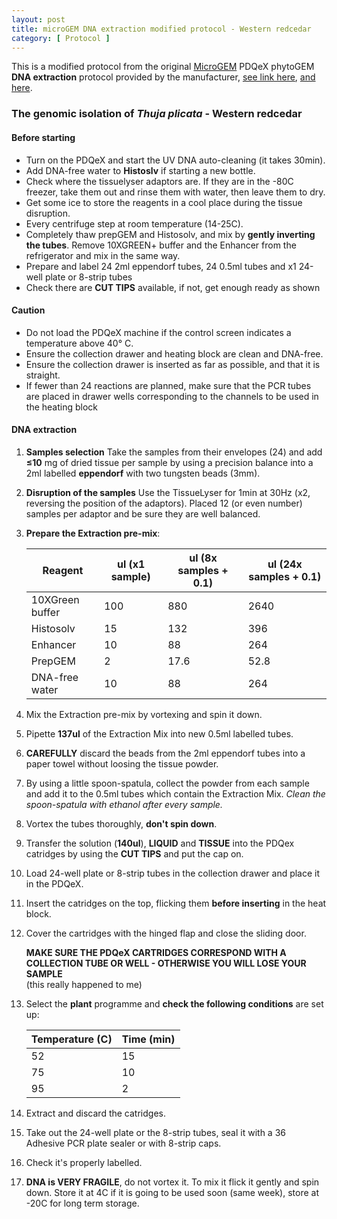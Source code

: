 ```yaml
---
layout: post
title: microGEM DNA extraction modified protocol - Western redcedar
category: [ Protocol ]
---
```

This is a modified protocol from the original [MicroGEM](https://microgembio.com/?gclid=Cj0KCQjwxIOXBhCrARIsAL1QFCbP3AnP9eKEwDQAPjz5456mXuKQInlTIpZlh-iLcuL4qDCJk5iSOw8aAiykEALw_wcB) PDQeX phytoGEM **DNA extraction** protocol provided by the manufacturer, [see link here](https://microgembio.com/wp-content/uploads/2019/03/REV0-C0085-PDQeX-Handbook.pdf), [and here](https://microgembio.com/wp-content/uploads/2019/03/QSG_009_190531_PDQeX-phytoGEM.pdf).


### The genomic isolation of _Thuja plicata_ - Western redcedar

#### Before starting

- Turn on the PDQeX and start the UV DNA auto-cleaning (it takes 30min).
- Add DNA-free water to **Histoslv** if starting a new bottle.
- Check where the tissuelyser adaptors are. If they are in the -80C freezer, take them out and rinse them with water, then leave them to dry.
- Get some ice to store the reagents in a cool place during the tissue disruption.
- Every centrifuge step at room temperature (14-25C).
- Completely thaw prepGEM and Histosolv, and mix by **gently inverting the tubes**. Remove 10XGREEN+ buffer and the Enhancer from the refrigerator and mix in the same way.
- Prepare and label 24 2ml eppendorf tubes, 24 0.5ml tubes and x1 24-well plate or 8-strip tubes
- Check there are **CUT TIPS** available, if not, get enough ready as shown

#### Caution

- Do not load the PDQeX machine if the control screen indicates a temperature above 40° C.
- Ensure the collection drawer and heating block are clean and DNA-free.
- Ensure the collection drawer is inserted as far as possible, and that it is straight.
- If fewer than 24 reactions are planned, make sure that the PCR tubes are placed in drawer wells corresponding to the channels to be used in the heating block

#### DNA extraction

1. **Samples selection** Take the samples from their envelopes (24) and add **≤10** mg of dried tissue per sample by using a precision balance into a 2ml labelled **eppendorf** with two tungsten beads (3mm).
3. **Disruption of the samples** Use the TissueLyser for 1min at 30Hz (x2, reversing the position of the adaptors). Placed 12 (or even number) samples per adaptor and be sure they are well balanced.
5. **Prepare the Extraction pre-mix**:

    |Reagent |ul (x1 sample)  | ul (8x samples + 0.1)| ul (24x samples + 0.1)|
    --- | --- | ---| ---|
    |10XGreen buffer|100|880|2640|
    |Histosolv|15|132|396|
    |Enhancer|10|88|264|
    |PrepGEM|2|17.6|52.8|
    |DNA-free water|10|88|264|

4. Mix the Extraction pre-mix by vortexing and spin it down.
5. Pipette **137ul** of the Extraction Mix into new 0.5ml labelled tubes.
6. **CAREFULLY** discard the beads from the 2ml eppendorf tubes into a paper towel without loosing the tissue powder.
7. By using a little spoon-spatula, collect the powder from each sample and add it to the 0.5ml tubes which contain the Extraction Mix. *Clean the spoon-spatula with ethanol after every sample.*  
8. Vortex the tubes thoroughly, **don't spin down**.
9. Transfer the solution (**140ul**), **LIQUID** and **TISSUE**  into the PDQex catridges by using the **CUT TIPS** and put the cap on.
10. Load 24-well plate or 8-strip tubes in the collection drawer and place it in the PDQeX.
11. Insert the catridges on the top, flicking them **before inserting** in the heat block.
12. Cover the cartridges with the hinged flap and close the sliding door.  

    **MAKE SURE THE PDQeX CARTRIDGES CORRESPOND WITH A COLLECTION TUBE OR WELL - OTHERWISE YOU WILL LOSE YOUR SAMPLE**  
    (this really happened to me)  

13. Select the **plant** programme and **check the following conditions** are set up:

    |Temperature (C) | Time (min)
    --- | --- |
    |52|15|
    |75|10|
    |95|2|

14. Extract and discard the catridges.
15. Take out the 24-well plate or the 8-strip tubes, seal it with a 36 Adhesive PCR plate sealer or with 8-strip caps. 
16. Check it's properly labelled.
17. **DNA is VERY FRAGILE**, do not vortex it. To mix it flick it gently and spin down. Store it at 4C if it is going to be used soon (same week), store at -20C for long term storage.


